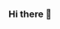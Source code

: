 ### Hi there 👋

<!--
**ManhStrong/ManhStrong** is a ✨ _special_ ✨ repository because its `README.md` (this file) appears on your GitHub profile.

Here are some ideas to get you started:

- 🔭 I’m currently working on HaNoi University of Industry
- 🌱 I’m currently learning HaNoi University of Industry (https://haui.edu.vn)
- 💬 Ask me about Javascript
- 😄 Pronouns: Manh
- ⚡ Fun fact: Của thiên trả địa
-->
